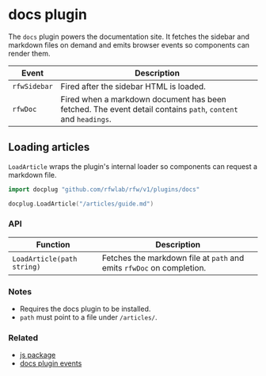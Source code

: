 # docs plugin

The `docs` plugin powers the documentation site. It fetches the sidebar and markdown files on demand and emits browser events so components can render them.

| Event | Description |
| --- | --- |
| `rfwSidebar` | Fired after the sidebar HTML is loaded. |
| `rfwDoc` | Fired when a markdown document has been fetched. The event detail contains `path`, `content` and `headings`. |

## Loading articles

`LoadArticle` wraps the plugin's internal loader so components can request a markdown file.

```go
import docplug "github.com/rfwlab/rfw/v1/plugins/docs"

docplug.LoadArticle("/articles/guide.md")
```

### API

| Function | Description |
| --- | --- |
| `LoadArticle(path string)` | Fetches the markdown file at `path` and emits `rfwDoc` on completion. |

### Notes

- Requires the docs plugin to be installed.
- `path` must point to a file under `/articles/`.

### Related

- [js package](js.md)
- [docs plugin events](#events)
